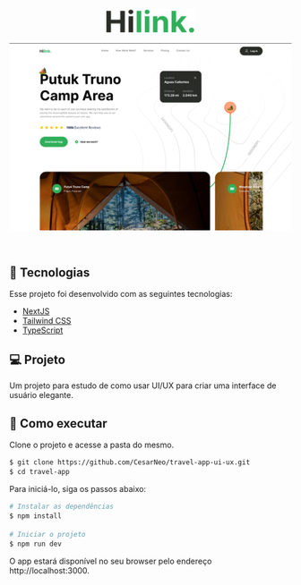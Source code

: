 <p align="center">
  <img alt="Logo Hilink" src=".github/hilink-logo.svg" width="160px">
</p>

<p align="center">
  <img src=".github/capa.png" alt="Projeto Hilink" />
</p>

<br>

## 🧪 Tecnologias

Esse projeto foi desenvolvido com as seguintes tecnologias:

- [NextJS](https://nextjs.org/)
- [Tailwind CSS](https://tailwindcss.com/)
- [TypeScript](https://www.typescriptlang.org/)

## 💻 Projeto

Um projeto para estudo de como usar UI/UX para criar uma interface de usuário elegante.

## 🚀 Como executar

Clone o projeto e acesse a pasta do mesmo.

```bash
$ git clone https://github.com/CesarNeo/travel-app-ui-ux.git
$ cd travel-app
```

Para iniciá-lo, siga os passos abaixo:

```bash
# Instalar as dependências
$ npm install

# Iniciar o projeto
$ npm run dev
```

O app estará disponível no seu browser pelo endereço http://localhost:3000.
